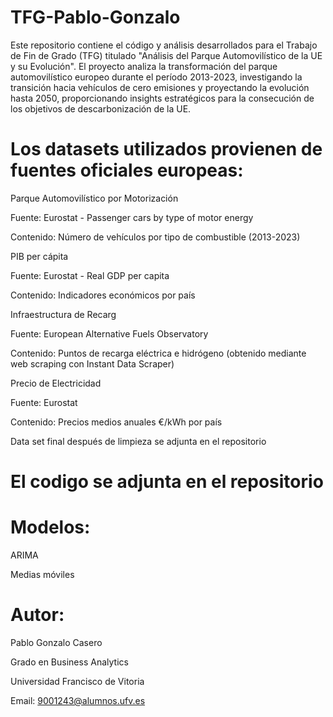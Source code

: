 # TFG-Pablo-Gonzalo

Este repositorio contiene el código y análisis desarrollados para el Trabajo de Fin de Grado (TFG) titulado "Análisis del Parque Automovilístico de la UE y su Evolución".
El proyecto analiza la transformación del parque automovilístico europeo durante el período 2013-2023, investigando la transición hacia vehículos de cero emisiones y proyectando la evolución hasta 2050, proporcionando insights estratégicos para la consecución de los objetivos de descarbonización de la UE.

# Los datasets utilizados provienen de fuentes oficiales europeas:

Parque Automovilístico por Motorización

Fuente: Eurostat - Passenger cars by type of motor energy

Contenido: Número de vehículos por tipo de combustible (2013-2023)

PIB per cápita

Fuente: Eurostat - Real GDP per capita

Contenido: Indicadores económicos por país

Infraestructura de Recarg

Fuente: European Alternative Fuels Observatory

Contenido: Puntos de recarga eléctrica e hidrógeno (obtenido mediante web scraping con Instant Data Scraper)

Precio de Electricidad

Fuente: Eurostat

Contenido: Precios medios anuales €/kWh por país

Data set final después de limpieza se adjunta en el repositorio

# El codigo se adjunta en el repositorio

# Modelos: 

ARIMA 

Medias móviles

# Autor:
Pablo Gonzalo Casero

Grado en Business Analytics

Universidad Francisco de Vitoria

Email: 9001243@alumnos.ufv.es
